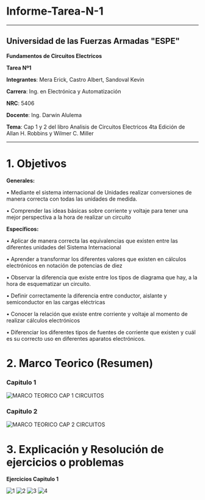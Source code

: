 # Informe-Tarea-N-1

----------------------------------------
## **Universidad de las Fuerzas Armadas "ESPE"**

 **Fundamentos de Circuitos Electricos**

 **Tarea Nº1**

**Integrantes**: Mera Erick, Castro Albert, Sandoval Kevin 

**Carrera**: Ing. en Electrónica y Automatización 

**NRC**: 5406

**Docente**: Ing. Darwin Alulema 

**Tema**: Cap 1 y 2 del libro Analisis de Circuitos Electricos 4ta Edición  de Allan  H. Robbins y Wilmer C. Miller

----------------------------------------------

# 1. Objetivos 

**Generales:**

•	Mediante el sistema internacional de Unidades realizar conversiones de manera correcta con todas las unidades de medida.

•	Comprender las ideas básicas sobre corriente y voltaje para tener una mejor perspectiva a la hora de realizar un circuito 

**Específicos:** 

•	Aplicar de manera correcta las equivalencias que existen entre las diferentes unidades del Sistema Internacional

•	Aprender a transformar los diferentes valores que existen en cálculos electrónicos en notación de potencias de diez

•	Observar la diferencia que existe entre los tipos de diagrama que hay, a la hora de esquematizar un circuito.  


•	Definir correctamente la diferencia entre conductor, aislante y semiconductor en las cargas eléctricas 

•	Conocer la relación que existe entre corriente y voltaje al momento de realizar cálculos electrónicos 


•	Diferenciar los diferentes tipos de fuentes de corriente que existen y cuál es su correcto uso en diferentes aparatos electrónicos. 

# 2. Marco Teorico (Resumen)

### Capitulo 1 

![MARCO TEORICO CAP 1 CIRCUITOS](https://user-images.githubusercontent.com/84588860/121102588-8e9aec80-c7c3-11eb-96d6-864673de315a.jpeg)

### Capitulo 2 

![MARCO TEORICO CAP 2 CIRCUITOS](https://user-images.githubusercontent.com/84588860/121126011-16492100-c7ed-11eb-9d54-f30854156d04.jpeg)

# 3. Explicación y Resolución de ejercicios o problemas 

**Ejercicios Capitulo 1**

![1](https://user-images.githubusercontent.com/84588860/121133271-c1f76e80-c7f7-11eb-8bab-a8c313da8190.jpeg)
![2](https://user-images.githubusercontent.com/84588860/121133294-c754b900-c7f7-11eb-8c0d-36f69dd6dce2.jpeg)
![3](https://user-images.githubusercontent.com/84588860/121134062-9628b880-c7f8-11eb-8d9b-5e8b30c9e52f.jpeg)
![4](https://user-images.githubusercontent.com/84588860/121139522-772d2500-c7fe-11eb-9195-e90be951af83.jpeg)









